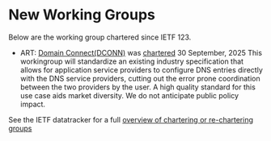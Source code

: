 # New Working Groups

Below are the working group chartered since IETF 123.


 * ART: [Domain Connect(DCONN)](./ART/dconn.html) was [chartered](https://datatracker.ietf.org/doc/charter-ietf-dconn) 30 September, 2025
   This workingroup will standardize an existing industry specification that allows for application service providers to configure DNS entries directly with the DNS service providers, cutting out the error prone coordination between the two providers by the user. A high quality standard for this use case aids market diversity. We do not anticipate public policy impact.


 See the IETF datatracker for a full [overview of chartering or re-chartering groups](https://datatracker.idetf.org/group/chartering/)

